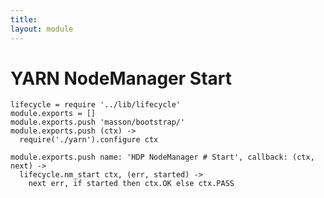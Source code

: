 ```yaml
---
title: 
layout: module
---
```


# YARN NodeManager Start

    lifecycle = require '../lib/lifecycle'
    module.exports = []
    module.exports.push 'masson/bootstrap/'
    module.exports.push (ctx) ->
      require('./yarn').configure ctx

    module.exports.push name: 'HDP NodeManager # Start', callback: (ctx, next) ->
      lifecycle.nm_start ctx, (err, started) ->
        next err, if started then ctx.OK else ctx.PASS
